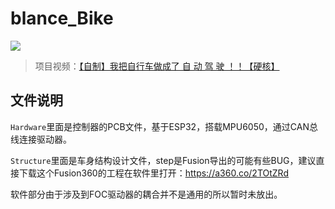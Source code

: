 # blance_Bike

![](2.Structure/xuan.jpg)

> 项目视频：[【自制】我把自行车做成了 自 动 驾 驶 ！！【硬核】](https://www.bilibili.com/video/BV1fV411x72a)

## 文件说明

`Hardware`里面是控制器的PCB文件，基于ESP32，搭载MPU6050，通过CAN总线连接驱动器。

`Structure`里面是车身结构设计文件，step是Fusion导出的可能有些BUG，建议直接下载这个Fusion360的工程在软件里打开：https://a360.co/2TOtZRd

软件部分由于涉及到FOC驱动器的耦合并不是通用的所以暂时未放出。



